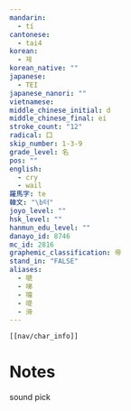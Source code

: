```yaml
---
mandarin:
  - tí
cantonese:
  - tai4
korean:
  - 제
korean_native: ""
japanese:
  - TEI
japanese_nanori: ""
vietnamese:
middle_chinese_initial: d
middle_chinese_final: ei
stroke_count: "12"
radical: 口
skip_number: 1-3-9
grade_level: 名
pos: ""
english:
  - cry
  - wail
羅馬字: te
韓文: "\b터"
joyo_level: ""
hsk_level: ""
hanmun_edu_level: ""
danayo_id: 8746
mc_id: 2816
graphemic_classification: 帝
stand_in: "FALSE"
aliases:
  - 嗁
  - 㖒
  - 嚏
  - 㖷
  - 渧
---
```

```meta-bind-embed
[[nav/char_info]]
```
# Notes
sound pick
